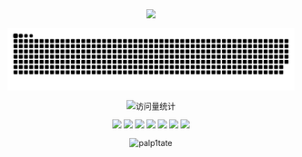 <div align="center">
<!-- knock code pictures 敲代码的图片 -->
  <img src="https://cdn.jsdelivr.net/gh/palp1tate/palp1tate/img/coding.gif" /><br>
  
![暗色](https://raw.githubusercontent.com/palp1tate/palp1tate/output/github-contribution-grid-snake-dark.svg)

<div align="center">
  <!-- visitor statistics logo 访客数统计徽标 -->
  <img src="https://komarev.com/ghpvc/?username=palp1tate&label=Views&color=0e75b6&style=flat" alt="访问量统计" />
</div>

![](https://github-readme-stats.vercel.app/api?username=palp1tate&count_private=true&hide_border=true&show_icons=true&locale=en)
![](https://github-readme-streak-stats.herokuapp.com/?user=palp1tate&count_private=true&hide_border=true)
![](http://github-profile-summary-cards.vercel.app/api/cards/profile-details?username=palp1tate&theme=github)
![](http://github-profile-summary-cards.vercel.app/api/cards/repos-per-language?username=palp1tate&theme=github)
![](http://github-profile-summary-cards.vercel.app/api/cards/most-commit-language?username=palp1tate&theme=github)
![](http://github-profile-summary-cards.vercel.app/api/cards/stats?username=palp1tate&theme=github)
![](http://github-profile-summary-cards.vercel.app/api/cards/productive-time?username=palp1tate&theme=github&utcOffset=8)

<img src="https://github-profile-trophy.vercel.app/?username=palp1tate&&row=1&column=7&margin-w=5&margin-h=5&no-bg=false&no-frame=true&title=Stars,Followers,MultiLanguage,Commits,Issues,PullRequest,Repositories" alt="palp1tate" />



